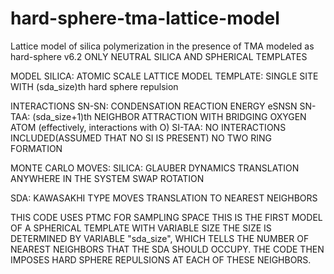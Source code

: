 # hard-sphere-tma-lattice-model
Lattice model of silica polymerization in the presence of TMA modeled as hard-sphere
v6.2
ONLY NEUTRAL SILICA AND SPHERICAL TEMPLATES

MODEL 
      SILICA: ATOMIC SCALE LATTICE MODEL
      TEMPLATE: SINGLE SITE WITH (sda_size)th hard sphere repulsion

INTERACTIONS
	SN-SN: CONDENSATION REACTION ENERGY eSNSN
	SN-TAA: (sda_size+1)th NEIGHBOR ATTRACTION WITH BRIDGING OXYGEN ATOM (effectively, interactions with O)
	SI-TAA: NO INTERACTIONS INCLUDED(ASSUMED THAT NO SI IS PRESENT)
	NO TWO RING FORMATION

MONTE CARLO MOVES:
SILICA: GLAUBER DYNAMICS
		TRANSLATION ANYWHERE IN THE SYSTEM
		SWAP
		ROTATION

SDA: KAWASAKHI TYPE MOVES
     	       TRANSLATION TO NEAREST NEIGHBORS		
	
THIS CODE USES PTMC FOR SAMPLING SPACE
THIS IS THE FIRST MODEL OF A SPHERICAL TEMPLATE WITH VARIABLE SIZE
THE SIZE IS DETERMINED BY VARIABLE "sda_size", WHICH TELLS THE NUMBER OF NEAREST NEIGHBORS THAT THE SDA SHOULD OCCUPY. THE CODE THEN IMPOSES HARD SPHERE REPULSIONS AT EACH OF THESE NEIGHBORS.
